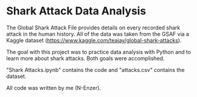 # Shark Attack Data Analysis

The Global Shark Attack File provides details on every recorded shark attack in the human history. All of the data was taken from the GSAF via a Kaggle dataset (https://www.kaggle.com/teajay/global-shark-attacks).

The goal with this project was to practice data analysis with Python and to learn more about shark attacks. Both goals were accomplished.

"Shark Attacks.ipynb" contains the code and "attacks.csv" contains the dataset.

All code was written by me (N-Enzer).
